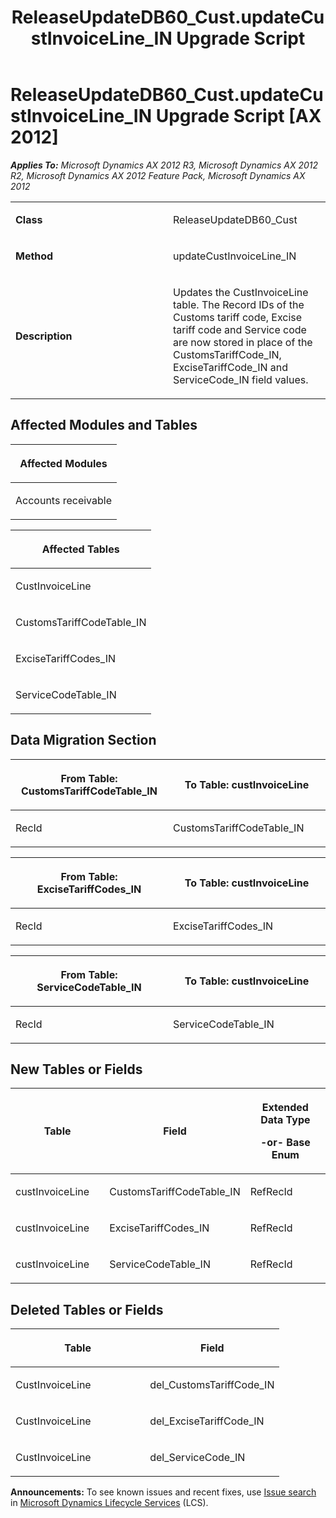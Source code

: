 ﻿---
title: ReleaseUpdateDB60_Cust.updateCustInvoiceLine_IN Upgrade Script
TOCTitle: ReleaseUpdateDB60_Cust.updateCustInvoiceLine_IN Upgrade Script
ms:assetid: 08a10cfd-b893-5006-7eb7-1c3f09b9fb78
ms:mtpsurl: https://msdn.microsoft.com/en-us/library/JJ684792(v=AX.60)
ms:contentKeyID: 49706487
ms.date: 05/18/2015
mtps_version: v=AX.60
---

# ReleaseUpdateDB60\_Cust.updateCustInvoiceLine\_IN Upgrade Script [AX 2012]


_**Applies To:** Microsoft Dynamics AX 2012 R3, Microsoft Dynamics AX 2012 R2, Microsoft Dynamics AX 2012 Feature Pack, Microsoft Dynamics AX 2012_

<table>
<colgroup>
<col style="width: 50%" />
<col style="width: 50%" />
</colgroup>
<tbody>
<tr class="odd">
<td><p><strong>Class</strong></p></td>
<td><p>ReleaseUpdateDB60_Cust</p></td>
</tr>
<tr class="even">
<td><p><strong>Method</strong></p></td>
<td><p>updateCustInvoiceLine_IN</p></td>
</tr>
<tr class="odd">
<td><p><strong>Description</strong></p></td>
<td><p>Updates the CustInvoiceLine table. The Record IDs of the Customs tariff code, Excise tariff code and Service code are now stored in place of the CustomsTariffCode_IN, ExciseTariffCode_IN and ServiceCode_IN field values.</p></td>
</tr>
</tbody>
</table>


## Affected Modules and Tables

<table>
<colgroup>
<col style="width: 100%" />
</colgroup>
<thead>
<tr class="header">
<th><p>Affected Modules</p></th>
</tr>
</thead>
<tbody>
<tr class="odd">
<td><p>Accounts receivable</p></td>
</tr>
</tbody>
</table>


<table>
<colgroup>
<col style="width: 100%" />
</colgroup>
<thead>
<tr class="header">
<th><p>Affected Tables</p></th>
</tr>
</thead>
<tbody>
<tr class="odd">
<td><p>CustInvoiceLine</p></td>
</tr>
<tr class="even">
<td><p>CustomsTariffCodeTable_IN</p></td>
</tr>
<tr class="odd">
<td><p>ExciseTariffCodes_IN</p></td>
</tr>
<tr class="even">
<td><p>ServiceCodeTable_IN</p></td>
</tr>
</tbody>
</table>


## Data Migration Section

<table>
<colgroup>
<col style="width: 50%" />
<col style="width: 50%" />
</colgroup>
<thead>
<tr class="header">
<th><p>From Table: CustomsTariffCodeTable_IN</p></th>
<th><p>To Table: custInvoiceLine</p></th>
</tr>
</thead>
<tbody>
<tr class="odd">
<td><p>RecId</p></td>
<td><p>CustomsTariffCodeTable_IN</p></td>
</tr>
</tbody>
</table>


<table>
<colgroup>
<col style="width: 50%" />
<col style="width: 50%" />
</colgroup>
<thead>
<tr class="header">
<th><p>From Table: ExciseTariffCodes_IN</p></th>
<th><p>To Table: custInvoiceLine</p></th>
</tr>
</thead>
<tbody>
<tr class="odd">
<td><p>RecId</p></td>
<td><p>ExciseTariffCodes_IN</p></td>
</tr>
</tbody>
</table>


<table>
<colgroup>
<col style="width: 50%" />
<col style="width: 50%" />
</colgroup>
<thead>
<tr class="header">
<th><p>From Table: ServiceCodeTable_IN</p></th>
<th><p>To Table: custInvoiceLine</p></th>
</tr>
</thead>
<tbody>
<tr class="odd">
<td><p>RecId</p></td>
<td><p>ServiceCodeTable_IN</p></td>
</tr>
</tbody>
</table>


## New Tables or Fields

<table>
<colgroup>
<col style="width: 33%" />
<col style="width: 33%" />
<col style="width: 33%" />
</colgroup>
<thead>
<tr class="header">
<th><p>Table</p></th>
<th><p>Field</p></th>
<th><p>Extended Data Type</p>
<p>-or- Base Enum</p></th>
</tr>
</thead>
<tbody>
<tr class="odd">
<td><p>custInvoiceLine</p></td>
<td><p>CustomsTariffCodeTable_IN</p></td>
<td><p>RefRecId</p></td>
</tr>
<tr class="even">
<td><p>custInvoiceLine</p></td>
<td><p>ExciseTariffCodes_IN</p></td>
<td><p>RefRecId</p></td>
</tr>
<tr class="odd">
<td><p>custInvoiceLine</p></td>
<td><p>ServiceCodeTable_IN</p></td>
<td><p>RefRecId</p></td>
</tr>
</tbody>
</table>


## Deleted Tables or Fields

<table>
<colgroup>
<col style="width: 50%" />
<col style="width: 50%" />
</colgroup>
<thead>
<tr class="header">
<th><p>Table</p></th>
<th><p>Field</p></th>
</tr>
</thead>
<tbody>
<tr class="odd">
<td><p>CustInvoiceLine</p></td>
<td><p>del_CustomsTariffCode_IN</p></td>
</tr>
<tr class="even">
<td><p>CustInvoiceLine</p></td>
<td><p>del_ExciseTariffCode_IN</p></td>
</tr>
<tr class="odd">
<td><p>CustInvoiceLine</p></td>
<td><p>del_ServiceCode_IN</p></td>
</tr>
</tbody>
</table>

  
**Announcements:** To see known issues and recent fixes, use [Issue search](http://go.microsoft.com/fwlink/?linkid=389258) in [Microsoft Dynamics Lifecycle Services](http://go.microsoft.com/fwlink/?linkid=306505) (LCS).

